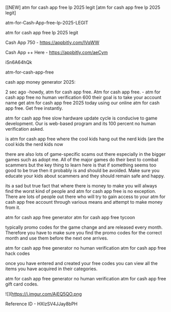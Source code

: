 [[NEW] atm for cash app free lp 2025 legit [atm for cash app free lp 2025 legit]

atm-for-Cash-App-free-lp-2025-LEGIT

atm for cash app free lp 2025 legit

Cash App 750 -  https://appbitly.com/IVqWW


Cash App ++ Here - https://appbitly.com/aeCym


iSn6A64hQk

atm-for-cash-app-free

cash app money generator 2025:

2 sec ago -howdy, atm for cash app free. Atm for cash app free. - atm for cash app free no human verification 600 their goal is to take your account name get atm for cash app free 2025 today using our online atm for cash app free. Get free instantly.

atm for cash app free slow hardware update cycle is conducive to game development. Our is web-based program and its 100 percent no human verification asked.

is atm for cash app free where the cool kids hang out the nerd kids (are the cool kids the nerd kids now

there are also lots of game-specific scams out there especially in the bigger games such as adopt me. All of the major games do their best to combat scammers but the key thing to learn here is that if something seems too good to be true then it probably is and should be avoided. Make sure you educate your kids about scammers and they should remain safe and happy.

its a sad but true fact that where there is money to make you will always find the worst kind of people and atm for cash app free is no exception. There are lots of people out there who will try to gain access to your atm for cash app free account through various means and attempt to make money from it.

atm for cash app free generator atm for cash app free tycoon

typically promo codes for the game change and are released every month. Therefore you have to make sure you find the promo codes for the correct month and use them before the next one arrives.

atm for cash app free generator no human verification atm for cash app free hack codes

once you have entered and created your free codes you can view all the items you have acquired in their categories.

atm for cash app free generator no human verification atm for cash app free gift card codes.

![](https://i.imgur.com/AjEQ5QO.png

Reference ID - HXlzSV4JJay8bPH